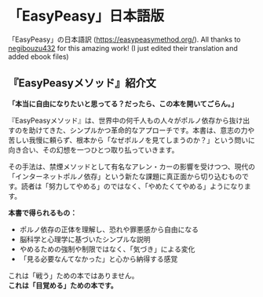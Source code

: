 # 「EasyPeasy」日本語版

「EasyPeasy」の日本語訳 (https://easypeasymethod.org/). All thanks to [negibouzu432](https://note.com/negibouzu432/) for this amazing work! (I just edited their translation and added ebook files)

## 『EasyPeasyメソッド』紹介文

**「本当に自由になりたいと思ってる？だったら、この本を開いてごらん。」**

『EasyPeasyメソッド』は、世界中の何千人もの人々がポルノ依存から抜け出すのを助けてきた、シンプルかつ革命的なアプローチです。本書は、意志の力や苦しい我慢に頼らず、根本から「なぜポルノを見てしまうのか？」という問いに向き合い、その幻想を一つひとつ取り払っていきます。

その手法は、禁煙メソッドとして有名なアレン・カーの影響を受けつつ、現代の「インターネットポルノ依存」という新たな課題に真正面から切り込むものです。読者は「努力してやめる」のではなく、「やめたくてやめる」ようになります。

**本書で得られるもの：**

- ポルノ依存の正体を理解し、恐れや罪悪感から自由になる
- 脳科学と心理学に基づいたシンプルな説明
- やめるための強制や制限ではなく、「気づき」による変化
- 「見る必要なんてなかった」と心から納得する感覚

これは「戦う」ための本ではありません。  
**これは「目覚める」ための本です。**